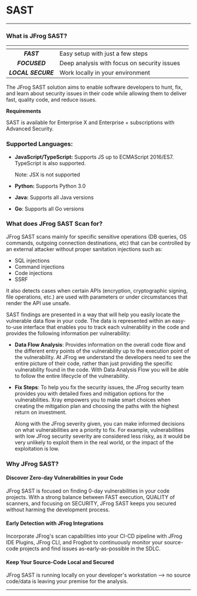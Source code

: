 # SAST

***

### What is JFrog SAST?

<table data-view="cards"><thead><tr><th align="center"></th><th></th><th></th></tr></thead><tbody><tr><td align="center"><em><strong>FAST</strong></em></td><td>Easy setup with just a few steps</td><td></td></tr><tr><td align="center"><em><strong>FOCUSED</strong></em></td><td>Deep analysis with focus on security issues</td><td></td></tr><tr><td align="center"><em><strong>LOCAL SECURE</strong></em></td><td>Work locally in your environment</td><td></td></tr></tbody></table>

The JFrog SAST solution aims to enable software developers to hunt, fix, and learn about security issues in their code while allowing them to deliver fast, quality code, and reduce issues.

**Requirements**

SAST is available for Enterprise X and Enterprise + subscriptions with Advanced Security.

### Supported Languages:

*   **JavaScript/TypeScript:** Supports JS up to ECMAScript 2016/ES7.  TypeScript is also supported.&#x20;

    Note: JSX is not supported
* **Python:** Supports Python 3.0
* **Java:** Supports all Java versions
* **Go**: Supports all Go versions

### What does JFrog SAST Scan for?

JFrog SAST scans mainly for specific sensitive operations (DB queries, OS commands, outgoing connection destinations, etc) that can be controlled by an external attacker without proper sanitation injections such as:

* SQL injections
* Command injections
* Code injections
* SSRF

It also detects cases when certain APIs (encryption, cryptographic signing, file operations, etc.) are used with parameters or under circumstances that render the API use unsafe.

SAST findings are presented in a way that will help you easily locate the vulnerable data flow in your code. The data is represented within an easy-to-use interface that enables you to track each vulnerability in the code and provides the following information per vulnerability:

* **Data Flow Analysis**: Provides information on the overall code flow and the different entry points of the vulnerability up to the execution point of the vulnerability. At JFrog we understand the developers need to see the entire picture of their code, rather than just providing the specific vulnerability found in the code. With Data Analysis Flow you will be able to follow the entire lifecycle of the vulnerability.
*   **Fix Steps**: To help you fix the security issues, the JFrog security team provides you with detailed fixes and mitigation options for the vulnerabilities. Xray empowers you to make smart choices when creating the mitigation plan and choosing the paths with the highest return on investment.

    Along with the JFrog severity given, you can make informed decisions on what vulnerabilities are a priority to fix. For example, vulnerabilities with low JFrog security severity are considered less risky, as it would be very unlikely to exploit them in the real world, or the impact of the exploitation is low.

### Why JFrog SAST?

#### Discover Zero-day Vulnerabilities in your Code

JFrog SAST is focused on finding 0-day vulnerabilities in your code projects. With a strong balance between FAST execution, QUALITY of scanners, and focusing on SECURITY, JFrog SAST keeps you secured without harming the development process.

#### Early Detection with JFrog Integrations

Incorporate JFrog's scan capabilities into your CI-CD pipeline with JFrog IDE Plugins, JFrog CLI, and Frogbot to continuously monitor your source-code projects and find issues as-early-as-possible in the SDLC.

#### Keep Your Source-Code Local and Secured

JFrog SAST is running locally on your developer's workstation --> no source code/data is leaving your premise for the analysis.

***
